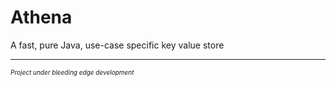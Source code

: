 Athena
===

A fast, pure Java, use-case specific key value store

---
<font size="1">*Project under bleeding edge development*</font>
